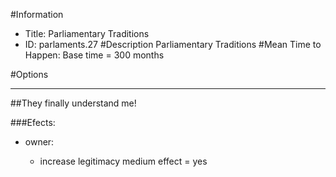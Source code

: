 #Information
 - Title: Parliamentary Traditions
 - ID: parlaments.27
#Description
Parliamentary Traditions
#Mean Time to Happen:
Base time = 300 months

#Options

___
##They finally understand me!

###Efects:<ul><li>owner:</li><ul><li>increase legitimacy medium effect = yes</li></ul></ul>
